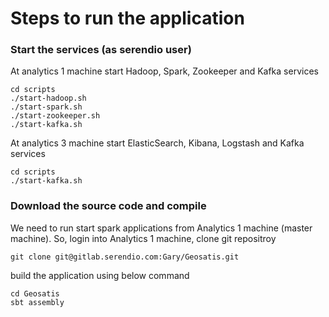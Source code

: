 # Steps to run the application

### Start the services (as serendio user)

At analytics 1 machine start Hadoop, Spark, Zookeeper and Kafka services

    cd scripts
    ./start-hadoop.sh
    ./start-spark.sh
    ./start-zookeeper.sh    
    ./start-kafka.sh    
    
At analytics 3 machine start ElasticSearch, Kibana, Logstash and Kafka services

    cd scripts
    ./start-kafka.sh


### Download the source code and compile 

We need to run start spark applications from Analytics 1 machine (master machine). So, login into Analytics 1 machine, clone git repositroy

    git clone git@gitlab.serendio.com:Gary/Geosatis.git

build the application using below command

    cd Geosatis
    sbt assembly
	

 
